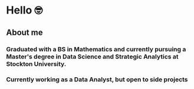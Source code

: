 # Hello 🤓

## About me 

### Graduated with a BS in Mathematics and currently pursuing a Master's degree in Data Science and Strategic Analytics at Stockton University. 

### Currently working as a Data Analyst, but open to side projects

